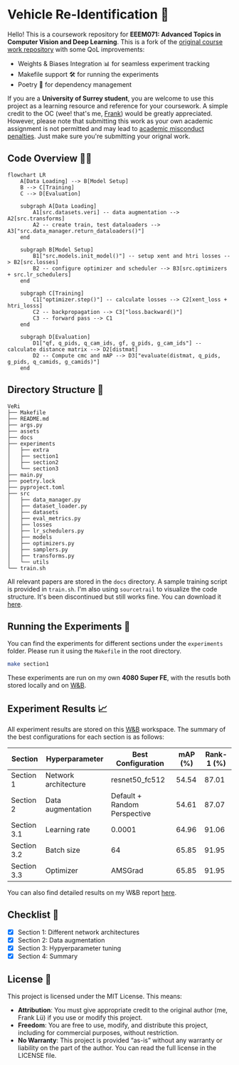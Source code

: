 # Vehicle Re-Identification 🚗
Hello! This is a coursework repository for **EEEM071: Advanced Topics in Computer Vision and Deep Learning**. This is a fork of the [original course work repository](https://github.com/Surrey-EEEM071-CVDL/EEEM071-Coursework-2025) with some QoL improvements:
- Weights & Biases Integration 📊 for seamless experiment tracking
- Makefile support 🛠️ for running the experiments
- Poetry 📜 for dependency management

If you are a **University of Surrey student**, you are welcome to use this project as a learning resource and reference for your coursework. A simple credit to the OC (wee! that's me, [Frank](https://frankcholula.notion.site/)) would be greatly appreciated. However, please note that submitting this work as your own academic assignment is not permitted and may lead to [academic misconduct penalties](https://www.surrey.ac.uk/office-student-complaints-appeals-and-regulation/academic-misconduct-and-appeals). Just make sure you're submitting your orignal work.

## Code Overview 🧑‍💻
```mermaid
flowchart LR
    A[Data Loading] --> B[Model Setup]
    B --> C[Training]
    C --> D[Evaluation]
    
    subgraph A[Data Loading]
        A1[src.datasets.veri] -- data augmentation --> A2[src.transforms]
        A2 -- create train, test dataloaders --> A3["src.data_manager.return_dataloaders()"]
    end
    
    subgraph B[Model Setup]
        B1["src.models.init_model()"] -- setup xent and htri losses --> B2[src.losses]
        B2 -- configure optimizer and scheduler --> B3[src.optimizers + src.lr_schedulers]
    end
    
    subgraph C[Training]
        C1["optimizer.step()"] -- calculate losses --> C2[xent_loss + htri_losss]
        C2 -- backpropagation --> C3["loss.backward()"]
        C3 -- forward pass --> C1
    end
    
    subgraph D[Evaluation]
        D1["qf, q_pids, q_cam_ids, gf, g_pids, g_cam_ids"] -- calculate distance matrix --> D2[distmat]
        D2 -- Compute cmc and mAP --> D3["evaluate(distmat, q_pids, g_pids, q_camids, g_camids)"]
    end
```

## Directory Structure 🌳
```
VeRi
├── Makefile
├── README.md
├── args.py
├── assets
├── docs
├── experiments
│   ├── extra
│   ├── section1
│   ├── section2
│   └── section3
├── main.py
├── poetry.lock
├── pyproject.toml
├── src
│   ├── data_manager.py
│   ├── dataset_loader.py
│   ├── datasets
│   ├── eval_metrics.py
│   ├── losses
│   ├── lr_schedulers.py
│   ├── models
│   ├── optimizers.py
│   ├── samplers.py
│   ├── transforms.py
│   └── utils
└── train.sh
```
All relevant papers are stored in the `docs` directory. A sample training script is provided in `train.sh`.  I'm also using `sourcetrail` to visualize the code structure. It's been discontinued but still works fine. You can download it [here](https://github.com/CoatiSoftware/Sourcetrail).

## Running the Experiments 🏃
You can find the experiments for different sections under the `experiments` folder. Please run it using the `Makefile` in the root directory.
```bash
make section1
```
These experiments are run on my own **4080 Super FE**, with the resutls both stored locally and on [W&B](https://wandb.ai/site/).


## Experiment Results 📈
All experiment results are stored on this [W&B](https://wandb.ai/tsufanglu/VeRi?nw=nwusertsufanglu) workspace.
The summary of the best configurations for each section is as follows:

| Section     | Hyperparameter       | Best Configuration                        | mAP (%)| Rank-1 (%)|
|-------------|----------------------|-------------------------------------------|--------|-----------|
| Section 1   | Network architecture | resnet50_fc512                            |  54.54 |   87.01   |
| Section 2   | Data augmentation    | Default + Random Perspective              |  54.61 |   87.07   |
| Section 3.1 | Learning rate        | 0.0001                                    |  64.96 |   91.06   |
| Section 3.2 | Batch size           | 64                                        |  65.85 |   91.95   |
| Section 3.3 | Optimizer            | AMSGrad                                   |  65.85 |   91.95   |

You can also find detailed results on my W&B report [here](https://api.wandb.ai/links/tsufanglu/kyjaxf8c).

## Checklist 📝
- [x] Section 1: Different network architectures
- [x] Section 2: Data augmentation
- [x] Section 3: Hypyerparameter tuning
- [x] Section 4: Summary

## License 📃
This project is licensed under the MIT License. This means:
- **Attribution**: You must give appropriate credit to the original author (me, Frank Lü) if you use or modify this project.
- **Freedom**: You are free to use, modify, and distribute this project, including for commercial purposes, without restriction.
- **No Warranty**: This project is provided “as-is” without any warranty or liability on the part of the author.
You can read the full license in the LICENSE file.
